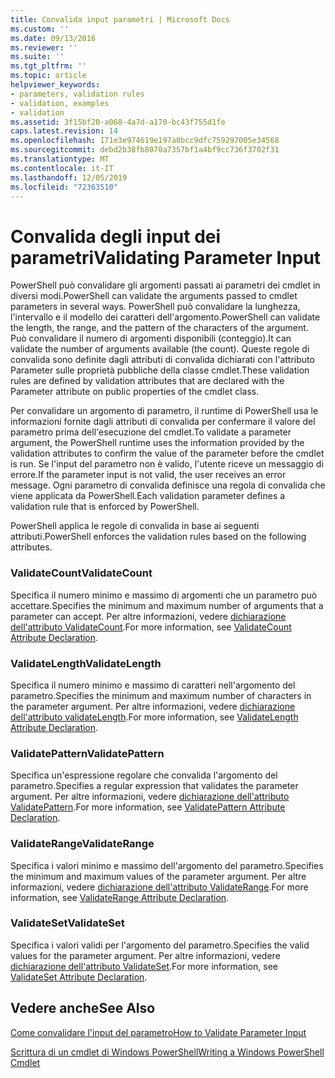 ```yaml
---
title: Convalida input parametri | Microsoft Docs
ms.custom: ''
ms.date: 09/13/2016
ms.reviewer: ''
ms.suite: ''
ms.tgt_pltfrm: ''
ms.topic: article
helpviewer_keywords:
- parameters, validation rules
- validation, examples
- validation
ms.assetid: 3f15bf20-a068-4a7d-a170-bc43f755d1fe
caps.latest.revision: 14
ms.openlocfilehash: 171e3e974619e197a0bcc9dfc759297005e34568
ms.sourcegitcommit: debd2b38fb8070a7357bf1a4bf9cc736f3702f31
ms.translationtype: MT
ms.contentlocale: it-IT
ms.lasthandoff: 12/05/2019
ms.locfileid: "72363510"
---
```

# <a name="validating-parameter-input"></a><span data-ttu-id="0745d-102">Convalida degli input dei parametri</span><span class="sxs-lookup"><span data-stu-id="0745d-102">Validating Parameter Input</span></span>

<span data-ttu-id="0745d-103">PowerShell può convalidare gli argomenti passati ai parametri dei cmdlet in diversi modi.</span><span class="sxs-lookup"><span data-stu-id="0745d-103">PowerShell can validate the arguments passed to cmdlet parameters in several ways.</span></span>
<span data-ttu-id="0745d-104">PowerShell può convalidare la lunghezza, l'intervallo e il modello dei caratteri dell'argomento.</span><span class="sxs-lookup"><span data-stu-id="0745d-104">PowerShell can validate the length, the range, and the pattern of the characters of the argument.</span></span>
<span data-ttu-id="0745d-105">Può convalidare il numero di argomenti disponibili (conteggio).</span><span class="sxs-lookup"><span data-stu-id="0745d-105">It can validate the number of arguments available (the count).</span></span>
<span data-ttu-id="0745d-106">Queste regole di convalida sono definite dagli attributi di convalida dichiarati con l'attributo Parameter sulle proprietà pubbliche della classe cmdlet.</span><span class="sxs-lookup"><span data-stu-id="0745d-106">These validation rules are defined by validation attributes that are declared with the Parameter attribute on public properties of the cmdlet class.</span></span>

<span data-ttu-id="0745d-107">Per convalidare un argomento di parametro, il runtime di PowerShell usa le informazioni fornite dagli attributi di convalida per confermare il valore del parametro prima dell'esecuzione del cmdlet.</span><span class="sxs-lookup"><span data-stu-id="0745d-107">To validate a parameter argument, the PowerShell runtime uses the information provided by the validation attributes to confirm the value of the parameter before the cmdlet is run.</span></span>
<span data-ttu-id="0745d-108">Se l'input del parametro non è valido, l'utente riceve un messaggio di errore.</span><span class="sxs-lookup"><span data-stu-id="0745d-108">If the parameter input is not valid, the user receives an error message.</span></span>
<span data-ttu-id="0745d-109">Ogni parametro di convalida definisce una regola di convalida che viene applicata da PowerShell.</span><span class="sxs-lookup"><span data-stu-id="0745d-109">Each validation parameter defines a validation rule that is enforced by PowerShell.</span></span>

<span data-ttu-id="0745d-110">PowerShell applica le regole di convalida in base ai seguenti attributi.</span><span class="sxs-lookup"><span data-stu-id="0745d-110">PowerShell enforces the validation rules based on the following attributes.</span></span>

### <a name="validatecount"></a><span data-ttu-id="0745d-111">ValidateCount</span><span class="sxs-lookup"><span data-stu-id="0745d-111">ValidateCount</span></span>

<span data-ttu-id="0745d-112">Specifica il numero minimo e massimo di argomenti che un parametro può accettare.</span><span class="sxs-lookup"><span data-stu-id="0745d-112">Specifies the minimum and maximum number of arguments that a parameter can accept.</span></span>
<span data-ttu-id="0745d-113">Per altre informazioni, vedere [dichiarazione dell'attributo ValidateCount](./validatecount-attribute-declaration.md).</span><span class="sxs-lookup"><span data-stu-id="0745d-113">For more information, see [ValidateCount Attribute Declaration](./validatecount-attribute-declaration.md).</span></span>

### <a name="validatelength"></a><span data-ttu-id="0745d-114">ValidateLength</span><span class="sxs-lookup"><span data-stu-id="0745d-114">ValidateLength</span></span>

<span data-ttu-id="0745d-115">Specifica il numero minimo e massimo di caratteri nell'argomento del parametro.</span><span class="sxs-lookup"><span data-stu-id="0745d-115">Specifies the minimum and maximum number of characters in the parameter argument.</span></span>
<span data-ttu-id="0745d-116">Per altre informazioni, vedere [dichiarazione dell'attributo validateLength](./validatelength-attribute-declaration.md).</span><span class="sxs-lookup"><span data-stu-id="0745d-116">For more information, see [ValidateLength Attribute Declaration](./validatelength-attribute-declaration.md).</span></span>

### <a name="validatepattern"></a><span data-ttu-id="0745d-117">ValidatePattern</span><span class="sxs-lookup"><span data-stu-id="0745d-117">ValidatePattern</span></span>

<span data-ttu-id="0745d-118">Specifica un'espressione regolare che convalida l'argomento del parametro.</span><span class="sxs-lookup"><span data-stu-id="0745d-118">Specifies a regular expression that validates the parameter argument.</span></span>
<span data-ttu-id="0745d-119">Per altre informazioni, vedere [dichiarazione dell'attributo ValidatePattern](./validatepattern-attribute-declaration.md).</span><span class="sxs-lookup"><span data-stu-id="0745d-119">For more information, see [ValidatePattern Attribute Declaration](./validatepattern-attribute-declaration.md).</span></span>

### <a name="validaterange"></a><span data-ttu-id="0745d-120">ValidateRange</span><span class="sxs-lookup"><span data-stu-id="0745d-120">ValidateRange</span></span>

<span data-ttu-id="0745d-121">Specifica i valori minimo e massimo dell'argomento del parametro.</span><span class="sxs-lookup"><span data-stu-id="0745d-121">Specifies the minimum and maximum values of the parameter argument.</span></span>
<span data-ttu-id="0745d-122">Per altre informazioni, vedere [dichiarazione dell'attributo ValidateRange](./validaterange-attribute-declaration.md).</span><span class="sxs-lookup"><span data-stu-id="0745d-122">For more information, see [ValidateRange Attribute Declaration](./validaterange-attribute-declaration.md).</span></span>

### <a name="validateset"></a><span data-ttu-id="0745d-123">ValidateSet</span><span class="sxs-lookup"><span data-stu-id="0745d-123">ValidateSet</span></span>

<span data-ttu-id="0745d-124">Specifica i valori validi per l'argomento del parametro.</span><span class="sxs-lookup"><span data-stu-id="0745d-124">Specifies the valid values for the parameter argument.</span></span>
<span data-ttu-id="0745d-125">Per altre informazioni, vedere [dichiarazione dell'attributo ValidateSet](./validateset-attribute-declaration.md).</span><span class="sxs-lookup"><span data-stu-id="0745d-125">For more information, see [ValidateSet Attribute Declaration](./validateset-attribute-declaration.md).</span></span>

## <a name="see-also"></a><span data-ttu-id="0745d-126">Vedere anche</span><span class="sxs-lookup"><span data-stu-id="0745d-126">See Also</span></span>

[<span data-ttu-id="0745d-127">Come convalidare l'input del parametro</span><span class="sxs-lookup"><span data-stu-id="0745d-127">How to Validate Parameter Input</span></span>](./how-to-validate-parameter-input.md)

[<span data-ttu-id="0745d-128">Scrittura di un cmdlet di Windows PowerShell</span><span class="sxs-lookup"><span data-stu-id="0745d-128">Writing a Windows PowerShell Cmdlet</span></span>](./writing-a-windows-powershell-cmdlet.md)
